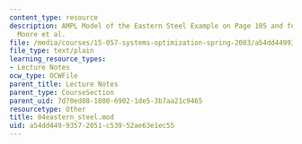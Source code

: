 ```yaml
---
content_type: resource
description: AMPL Model of the Eastern Steel Example on Page 105 and following of
  Moore et al.
file: /media/courses/15-057-systems-optimization-spring-2003/a54dd44993572051c53952ae63e1ec55_04eastern_steel.mod
file_type: text/plain
learning_resource_types:
- Lecture Notes
ocw_type: OCWFile
parent_title: Lecture Notes
parent_type: CourseSection
parent_uid: 7d70ed88-1800-6902-1de5-3b7aa21c9465
resourcetype: Other
title: 04eastern_steel.mod
uid: a54dd449-9357-2051-c539-52ae63e1ec55
---
```

